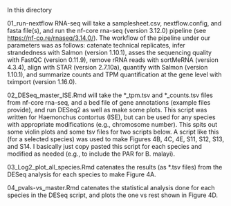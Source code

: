 In this directory

01_run-nextflow RNA-seq will take a samplesheet.csv, nextflow.config, and fasta file(s), and run the nf-core rna-seq (version 3.12.0) 
pipeline (see https://nf-co.re/rnaseq/3.14.0/). The workflow of the pipeline under our parameters was as follows: catenate technical 
replicates, infer strandedness with Salmon (version 1.10.1), asses the sequencing quality with FastQC (version 0.11.9), remove rRNA 
reads with sortMeRNA (version 4.3.4), align with STAR (version 2.7.10a), quantify with Salmon (version 1.10.1), and summarize counts 
and TPM quantification at the gene level with tximport (version 1.16.0).

02_DESeq_master_ISE.Rmd will take the *_tpm.tsv and *_counts.tsv files from nf-core rna-seq, and a bed file of gene annotations (example files provide), and run DESeq2 as well as make some plots. This script was written for Haemonchus contortus (ISE), but can be used for any species with appropriate modifications (e.g., chromosome number). This spits out some violin plots and some tsv files for two scripts below. A script
like this (for a selected species) was used to make Figures 4B, 4C, 4E, S11, S12, S13, and S14. I basically just copy pasted this script 
for each species and modified as needed (e.g., to include the PAR for B. malayi).

03_Log2_plot_all_species.Rmd catenates the results (as *.tsv files) from the DESeq analysis for each species to make Figure 4A.

04_pvals-vs_master.Rmd catenates the statistical analysis done for each species in the DESeq script, and plots
the one vs rest shown in Figure 4D.
